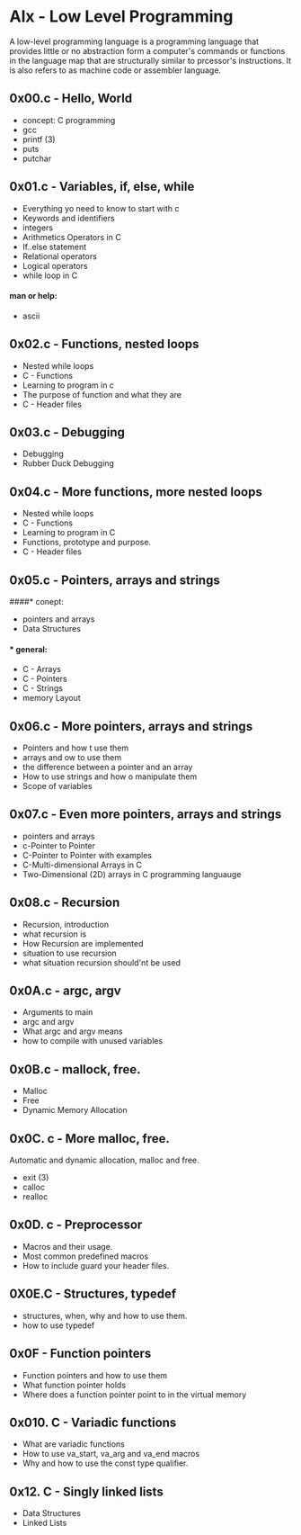 # Alx - Low Level Programming
A low-level programming language is a programming language that provides little or no abstraction form a computer's commands or functions in the language map that are structurally similar to prcessor's instructions. It is also refers to as machine code or assembler language.

## 0x00.c - Hello, World
* concept: C programming
* gcc
* printf (3)
* puts
* putchar

## 0x01.c - Variables, if, else, while
* Everything yo need to know to start with c
* Keywords and identifiers
* integers
* Arithmetics Operators in C
* If..else statement
* Relational operators
* Logical operators
* while loop in C
#### man or help:
* ascii

## 0x02.c - Functions, nested loops
* Nested while loops
* C - Functions
* Learning to program in c
* The purpose of function and what they are
* C - Header files

## 0x03.c - Debugging
* Debugging
* Rubber Duck Debugging

## 0x04.c - More functions, more nested loops
* Nested while loops
* C - Functions
* Learning to program in C
* Functions, prototype and purpose.
* C - Header files

## 0x05.c - Pointers, arrays and strings
####* conept:
* pointers and arrays
* Data Structures
#### * general:
* C - Arrays
* C - Pointers
* C - Strings
* memory Layout

## 0x06.c - More pointers, arrays and strings
* Pointers and how t use them
* arrays and ow to use them
* the difference between a pointer and an array
* How to use strings and how o manipulate them
* Scope of variables

## 0x07.c - Even more pointers, arrays and strings
* pointers and arrays
* c-Pointer to Pointer
* C-Pointer to Pointer with examples
* C-Multi-dimensional Arrays in C
* Two-Dimensional (2D) arrays in C programming languauge

## 0x08.c - Recursion
* Recursion, introduction
* what recursion is
* How Recursion are implemented
* situation to use recursion
* what situation recursion should'nt be used

## 0x0A.c - argc, argv
* Arguments to main
* argc and argv
* What argc and argv means
* how to compile with unused variables

## 0x0B.c - mallock, free.
* Malloc
* Free
* Dynamic Memory Allocation

## 0x0C. c - More malloc, free.
Automatic and dynamic allocation, malloc and free.
* exit (3)
* calloc
* realloc

## 0x0D. c - Preprocessor
* Macros and their usage.
* Most common predefined macros
* How to include guard your header files.

## 0X0E.C - Structures, typedef
* structures, when, why and how to use them.
* how to use typedef

## 0x0F - Function pointers
* Function pointers and how to use them
* What function pointer holds
* Where does a function pointer point to in the virtual memory

## 0x010. C - Variadic functions
* What are variadic functions
* How to use va_start, va_arg and va_end macros
* Why and how to use the const type qualifier.

## 0x12. C - Singly linked lists
* Data Structures
* Linked Lists


